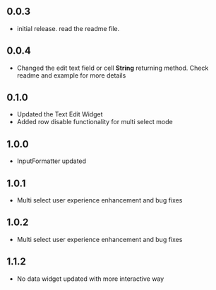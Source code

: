 ## 0.0.3
- initial release. read the readme file.
## 0.0.4
- Changed the edit text field or cell **String** returning method. Check readme and example for more details
## 0.1.0
- Updated the Text Edit Widget
- Added row disable functionality for multi select mode
## 1.0.0
- InputFormatter updated
## 1.0.1
- Multi select user experience enhancement and bug fixes
## 1.0.2
- Multi select user experience enhancement and bug fixes
## 1.1.2
- No data widget updated with more interactive way